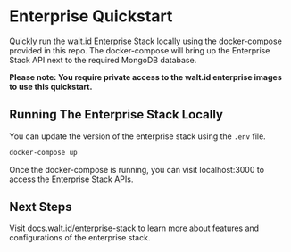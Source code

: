 # Enterprise Quickstart
Quickly run the walt.id Enterprise Stack locally using the docker-compose provided in this repo.
The docker-compose will bring up the Enterprise Stack API next to the required MongoDB database. 

**Please note: You require private access to the walt.id enterprise images to use this quickstart.**

## Running The Enterprise Stack Locally

You can update the version of the enterprise stack using the `.env` file. 

```bash
docker-compose up
```

Once the docker-compose is running, you can visit localhost:3000 to access the Enterprise Stack APIs.

## Next Steps

Visit docs.walt.id/enterprise-stack to learn more about features and configurations of the enterprise stack.






